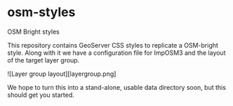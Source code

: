 # osm-styles
OSM Bright styles

This repository contains GeoServer CSS styles to replicate a OSM-bright style.
Along with it we have a configuration file for ImpOSM3 and the layout of the target
layer group.

![Layer group layout][layergroup.png]

We hope to turn this into a stand-alone, usable data directory soon, but this should
get you started.
